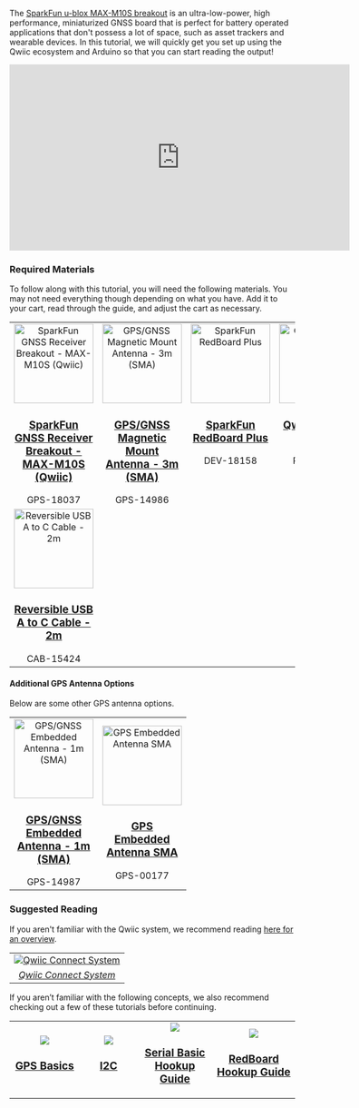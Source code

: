 The [SparkFun u-blox MAX-M10S breakout](https://www.sparkfun.com/products/18037) is an ultra-low-power, high performance, miniaturized GNSS board that is perfect for battery operated applications that don't possess a lot of space, such as asset trackers and wearable devices. In this tutorial, we will quickly get you set up using the Qwiic ecosystem and Arduino so that you can start reading the output!



<iframe width="600" height="328" src="https://www.youtube.com/embed/Yh8pLKs7aaY" title="Product Showcase: SparkFun GNSS Receiver MAX-M10S" frameborder="0" allow="accelerometer; autoplay; clipboard-write; encrypted-media; gyroscope; picture-in-picture" allowfullscreen></iframe>





### Required Materials

To follow along with this tutorial, you will need the following materials. You may not need everything though depending on what you have. Add it to your cart, read through the guide, and adjust the cart as necessary.

<div class="container">
<table style="border-style:none">
    <tr>
        <td align="center" style="vertical-align:top" width="140">
            <a href="https://www.sparkfun.com/products/18037">
                <img src="https://cdn.sparkfun.com//assets/parts/1/7/3/4/1/18037-SparkFun_GNSS_Receiver_Breakout_-_MAX-M10S__Qwiic_-01_Default.jpg" alt="SparkFun GNSS Receiver Breakout - MAX-M10S (Qwiic)" height="140">
                <h3 class="title">SparkFun GNSS Receiver Breakout - MAX-M10S (Qwiic)</h3>
            </a>
            <span>GPS-18037</span>
        </td>
        <td align="center" style="vertical-align:top"  width="140">
            <a href="https://www.sparkfun.com/products/14986">
                <img src="https://cdn.sparkfun.com//assets/parts/1/3/2/9/0/14986-GPS_GNSS_Magnetic_Mount_Antenna_SMA_-_3m-01.jpg" alt="GPS/GNSS Magnetic Mount Antenna - 3m (SMA)" height="140">
                <h3 class="title">GPS/GNSS Magnetic Mount Antenna - 3m (SMA)</h3>
            </a>
            <span>GPS-14986</span>
        </td>
        <td align="center" style="vertical-align:top" width="140">
            <a href="https://www.sparkfun.com/products/18158">
                <img src="https://cdn.sparkfun.com//assets/parts/1/7/4/8/7/18158-SparkFun_RedBoard_Plus-01.jpg" alt="SparkFun RedBoard Plus" height="140">
                <h3 class="title">SparkFun RedBoard Plus</h3>
            </a>
            <span>DEV-18158</span>
        </td>
        <td align="center" style="vertical-align:top" width="140">
            <a href="https://www.sparkfun.com/products/14426">
                <img src="https://cdn.sparkfun.com//assets/parts/1/2/4/5/2/14426-Qwiic_Cable_-_50mm-01.jpg" alt="Qwiic Cable - 50mm" height="140">
                <h3 class="title">Qwiic Cable - 50mm</h3>
            </a>
            <span>PRT-14426</span>
        </td>
    </tr>
    <tr>
    <td align="center" style="vertical-align:top" width="140">
        <a href="https://www.sparkfun.com/products/15424">
            <img src="https://cdn.sparkfun.com//assets/parts/1/3/9/8/3/15424-Reversible_USB_A_to_C_Cable_-_2m-01.jpg" alt="Reversible USB A to C Cable - 2m" height="140">
            <h3 class="title">Reversible USB A to C Cable - 2m</h3>
        </a>
        <span>CAB-15424</span>
    </td>
    </tr>
</table>
</div>



#### Additional GPS Antenna Options

Below are some other GPS antenna options.

<div class="container">
<table style="border-style:none;">
    <tr >
    <td align="center" width="140">
        <a href="https://www.sparkfun.com/products/14987">
            <img src="https://cdn.sparkfun.com//assets/parts/1/3/2/9/1/14987-GPS_GNSS_Embedded_Antenna_SMA_-_1m-01a.jpg" alt="GPS/GNSS Embedded Antenna - 1m (SMA)" height="140">
            <h3 class="title">GPS/GNSS Embedded Antenna - 1m (SMA)</h3>
        </a>
        <span>GPS-14987</span>
    </td>
    <td align="center" width="140">
        <a href="https://www.sparkfun.com/products/177">
            <img src="https://cdn.sparkfun.com//assets/parts/1/4/7/00177-02.jpg" alt="GPS Embedded Antenna SMA" height="140">
            <h3 class="title">GPS Embedded Antenna SMA</h3>
        </a>
        <span>GPS-00177</span>
    </td>
    </tr>
</table>
</div>



### Suggested Reading

If you aren't familiar with the Qwiic system, we recommend reading [here for an overview](https://www.sparkfun.com/qwiic).

<table class="table table-bordered">
  <tr align="center">
   <td style="vertical-align: middle"><a href="https://www.sparkfun.com/qwiic"><img src="https://cdn.sparkfun.com/r/457-457/assets/learn_tutorials/8/2/Qwiic-registered-black.png" alt="Qwiic Connect System" title="Click to learn more about the Qwiic Connect System!"></a></td>
  </tr>
  <tr align="center">
    <td><i><a href="https://www.sparkfun.com/qwiic">Qwiic Connect System</a></i></td>
  </tr>
</table>

If you aren’t familiar with the following concepts, we also recommend checking out a few of these tutorials before continuing.

<table style="border-style:none">
    <tr>
        <td align="center" width="264">
            <a href="https://learn.sparkfun.com/tutorials/gps-basics">
            <img src="https://cdn.sparkfun.com/c/264-148/assets/3/6/6/f/7/50edfc17ce395f7105000000.jpg"><h3 class="title">GPS Basics</h3></a>
        </td>
        <td align="center" width="264">
            <a href="https://learn.sparkfun.com/tutorials/i2c">
            <img src="https://cdn.sparkfun.com/c/264-148/assets/learn_tutorials/8/2/I2C-Block-Diagram.jpg"><h3 class="title">I2C</h3></a>
        </td>
        <td align="center" width="264">
            <a href="https://learn.sparkfun.com/tutorials/serial-basic-hookup-guide">
            <img src="https://cdn.sparkfun.com/c/264-148/assets/learn_tutorials/5/9/7/14050-01.jpg"><h3 class="title">Serial Basic Hookup Guide</h3></a>
        </td>
        <td align="center" width="264">
            <a href="https://learn.sparkfun.com/tutorials/redboard-plus-hookup-guide">
            <img src="https://cdn.sparkfun.com/c/264-148/assets/learn_tutorials/1/7/5/8/18158-SparkFun_RedBoard_Plus-01.jpg"><h3 class="title">RedBoard Hookup Guide</h3></a>
        </td>
    <tr>
</table>
